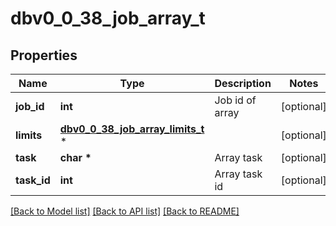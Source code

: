# dbv0_0_38_job_array_t

## Properties
Name | Type | Description | Notes
------------ | ------------- | ------------- | -------------
**job_id** | **int** | Job id of array | [optional] 
**limits** | [**dbv0_0_38_job_array_limits_t**](dbv0_0_38_job_array_limits.md) \* |  | [optional] 
**task** | **char \*** | Array task | [optional] 
**task_id** | **int** | Array task id | [optional] 

[[Back to Model list]](../README.md#documentation-for-models) [[Back to API list]](../README.md#documentation-for-api-endpoints) [[Back to README]](../README.md)


